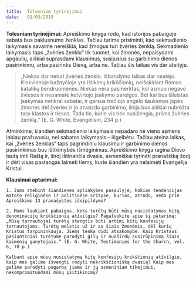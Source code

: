 ```yaml
---
title:  Tolesniam tyrinėjimui
date:   01/03/2019
---
```


**Tolesniam tyrinėjimui:** Apreiškimo knyga rodo, kad istorijos pabaigoje sabata bus paklusnumo ženklas. Tačiau turime prisiminti, kad sekmadienio laikymasis savaime nereiškia, kad žmogus turi žvėries ženklą. Sekmadienio laikymasis taps „žvėries ženklu“ tik tuomet, kai žmonės, nepaisydami apgaulių, aiškiai suprasdami klausimus, susijusius su garbinimo dienos pasirinkimu, arba pasirinks Dievą, arba ne. Tačiau šis laikas vis dar ateityje.

> <p></p>
> „Niekas dar neturi žvėries ženklo. Išbandymo laikas dar neatėjo. Kiekvienoje bažnyčioje yra ištikimų krikščionių, neišskiriant Romos katalikų bendruomenės. Niekas nėra pasmerktas, kol asmuo negavo šviesos ir nepamatė ketvirtojo įsakymo pareigos. Bet kai bus išleistas įsakymas netikrai sabatai, ir garsus trečiojo angelo šauksmas įspės žmones dėl žvėries ir jo atvaizdo garbinimo, linija bus aiškiai nubrėžta tarp klastos ir tiesos. Tada tie, kurie vis tiek nusižengia, priims žvėries ženklą.“ (E. G. White, Evangelism, 234 p.)

Atminkime, šiandien sekmadienio laikymasis nepadaro nė vieno asmens labiau pražuvusiu, nei sabatos laikymasis – išgelbėtu. Tačiau ateina laikas, kai „žvėries ženklas“ taps pagrindiniu klausimu ir garbinimo dienos pasirinkimas bus ištikimybės išmėginimas. Apreiškimo knyga ragina Dievo tautą imti Raštą ir, širdį ištiriančia dvasia, asmeniškai tyrinėti pranašišką žodį ir dėti visas pastangas laimėti tiems, kurie šiandien yra nelaimėti Evangelija Kristui.

**Klausimai aptarimui:**

`1. Jums stebint šiandienes aplinkybes pasaulyje, kokias tendencijas matote religinėse ir politinėse srityse, kurios, atrodo, veda prie Apreiškimo 13 pranašystės išsipildymo?`

`2. Mums laukiant pabaigos, koks turėtų būti mūsų nusistatymas kitų denominacijų krikščionių atžvilgiu? Pagalvokite apie šį patarimą: „Mūsų tarnautojai turėtų stengtis būti artimi kitų konfesijų tarnautojams. Turėtų melstis už ir su šiais žmonėmis, dėl kurių Kristus tarpininkauja. Jiems tenka didi atsakomybė. Kaip Kristaus pasiuntiniai turėtume parodyti gilų ir nuoširdų susirūpinimą šiais kaimenių ganytojais.“ (E. G. White, Testimonies for the Church, vol. 6, 78 p.)`

`Kalbant apie mūsų nusistatymą kitų konfesijų krikščionių atžvilgiu, kaip mes galime išvengti rodyti nekrikščionišką dvasią? Kaip mes galime parodyti pagarbą jiems ir jų asmeniniam tikėjimui, nekompromituodami mūsų įsitikinimų?`
